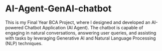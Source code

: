 # AI-Agent-GenAI-chatbot
This is my Final Year BCA Project, where I designed and developed an AI-powered Chatbot Application (AI Agent). The chatbot is capable of engaging in natural conversations, answering user queries, and assisting with tasks by leveraging Generative AI and Natural Language Processing (NLP) techniques.
